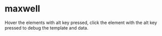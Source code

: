 # maxwell

Hover the elements with alt key pressed, click the element with the alt key pressed to debug the template and data.
